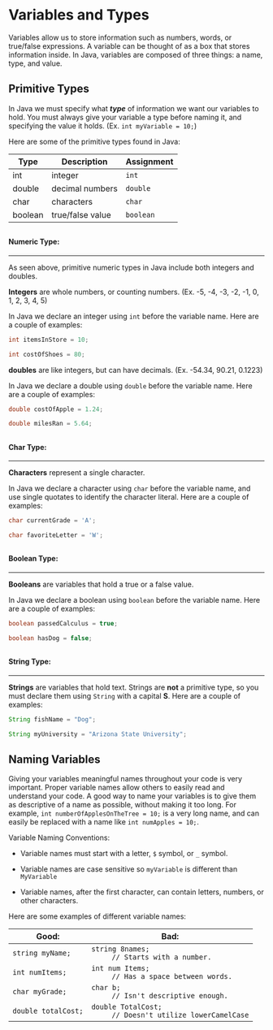 # Variables and Types

Variables allow us to store information such as numbers, words, or true/false expressions. A variable can be thought of as a box that stores information inside. In Java, variables are composed of three things: a name, type, and value. 

## Primitive Types

In Java we must specify what ***type*** of information we want our variables to hold. You must always give your variable a type before naming it, and specifying the value it holds. (Ex. ``
int myVariable = 10; ``)

Here are some of the primitive types found in Java:

| Type | Description | Assignment |
| -- | -- | -- |
| int | integer | ``int`` |
| double | decimal numbers | ``double`` |
| char | characters | ``char``  |
| boolean | true/false value | ``boolean`` |

## 
#### Numeric Type:
---

As seen above, primitive numeric types in Java include both integers and doubles. 

**Integers** are whole numbers, or counting numbers. 
(Ex. -5, -4, -3, -2, -1, 0, 1, 2, 3, 4, 5)

In Java we declare an integer using ``int`` before the variable name. Here are a couple of examples: 

```java
int itemsInStore = 10; 

int costOfShoes = 80;
```

**doubles** are like integers, but can have decimals. (Ex. -54.34, 90.21, 0.1223)

In Java we declare a double using ``double`` before the variable name. Here are a couple of examples:

```java
double costOfApple = 1.24;

double milesRan = 5.64;
```


## 
#### Char Type:
---

**Characters** represent a single character.

In Java we declare a character using ``char`` before the variable name, and use single quotates to identify the character literal. Here are a couple of examples:

```java
char currentGrade = 'A';

char favoriteLetter = 'W';
```

## 
#### Boolean Type:
---

**Booleans** are variables that hold a true or a false value.

In Java we declare a boolean using ``boolean`` before the variable name. Here are a couple of examples:

```java
boolean passedCalculus = true;

boolean hasDog = false;
```

## 
#### String Type:
---

**Strings** are variables that hold text. Strings are **not** a primitive type, so you must declare them using ``String`` with a capital **S**. Here are a couple of examples:

```java
String fishName = "Dog";

String myUniversity = "Arizona State University";
```

## Naming Variables

Giving your variables meaningful names throughout your code is very important. Proper variable names allow others to easily read and understand your code. A good way to name your variables is to give them as descriptive of a name as possible, without making it too long. For example, ``int numberOfApplesOnTheTree = 10;`` is a very long name, and can easily be replaced with a name like ``int numApples = 10;``.


Variable Naming Conventions:

- Variable names must start with a letter, ``$`` symbol, or ``_`` symbol.

- Variable names are case sensitive so ``myVariable`` is different than ``MyVariable``

- Variable names, after the first character, can contain letters, numbers, or other characters.


Here are some examples of different variable names:

| Good: | Bad: |
| -- | -- |
| ``string myName;`` | ```string 8names;``` <dd>``// Starts with a number.`` |
| ``int numItems;`` | ``int num Items;`` <dd>``// Has a space between words.`` |
| ``char myGrade;`` | ``char b;`` <dd>``// Isn't descriptive enough.`` |
| ``double totalCost;`` | ``double TotalCost;`` <dd>``// Doesn't utilize lowerCamelCase``    |


